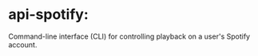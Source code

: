 # api-spotify:

Command-line interface (CLI) for controlling playback on a user's Spotify account. 
